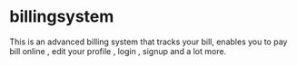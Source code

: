 # billingsystem
This is an advanced billing system that tracks your bill, enables you to pay bill online , edit your profile , login , signup and a lot more.

